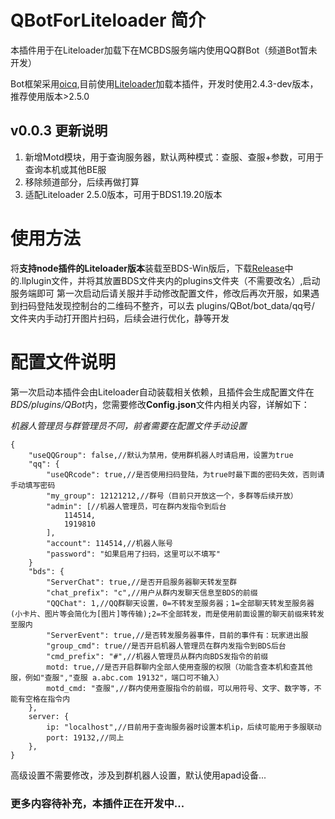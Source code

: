 # QBotForLiteloader 简介

本插件用于在Liteloader加载下在MCBDS服务端内使用QQ群Bot（频道Bot暂未开发）

Bot框架采用[oicq](https://github.com/takayama-lily/oicq),目前使用[Liteloader](https://github.com/LiteLDev/LiteLoaderBDS)加载本插件，开发时使用2.4.3-dev版本，推荐使用版本>2.5.0

## v0.0.3 更新说明
1. 新增Motd模块，用于查询服务器，默认两种模式：查服、查服+参数，可用于查询本机或其他BE服
2. 移除频道部分，后续再做打算
3. 适配Liteloader 2.5.0版本，可用于BDS1.19.20版本

# 使用方法
将**支持node插件的Liteloader版本**装载至BDS-Win版后，下载[Release](https://github.com/yanhy2000/QBotForLiteloader/releases)中的.llplugin文件，并将其放置BDS文件夹内的plugins文件夹（不需要改名）,启动服务端即可
第一次启动后请关服并手动修改配置文件，修改后再次开服，如果遇到扫码登陆发现控制台的二维码不整齐，可以去 plugins/QBot/bot_data/qq号/ 文件夹内手动打开图片扫码，后续会进行优化，静等开发

# 配置文件说明
第一次启动本插件会由Liteloader自动装载相关依赖，且插件会生成配置文件在*BDS/plugins/QBot*内，您需要修改**Config.json**文件内相关内容，详解如下：

*机器人管理员与群管理员不同，前者需要在配置文件手动设置*
```
{
	"useQQGroup": false,//默认为禁用，使用群机器人时请启用，设置为true
	"qq": {
		"useQRcode": true,//是否使用扫码登陆，为true时最下面的密码失效，否则请手动填写密码
		"my_group": 12121212,//群号（目前只开放这一个，多群等后续开放）
		"admin": [//机器人管理员，可在群内发指令到后台
			114514,
			1919810
		],
		"account": 114514,//机器人账号
		"password": "如果启用了扫码，这里可以不填写"
	}
	"bds": {
		"ServerChat": true,//是否开启服务器聊天转发至群
		"chat_prefix": "c",//用户从群内发聊天信息至BDS的前缀
		"QQChat": 1,//QQ群聊天设置，0=不转发至服务器；1=全部聊天转发至服务器(小卡片、图片等会简化为[图片]等传输);2=不全部转发，而是使用前面设置的聊天前缀来转发至服内
		"ServerEvent": true,//是否转发服务器事件，目前的事件有：玩家进出服
		"group_cmd": true//是否开启机器人管理员在群内发指令到BDS后台
		"cmd_prefix": "#",//机器人管理员从群内向BDS发指令的前缀
		motd: true,//是否开启群聊内全部人使用查服的权限（功能含查本机和查其他服，例如"查服","查服 a.abc.com 19132"，端口可不输入）
		motd_cmd: "查服",//群内使用查服指令的前缀，可以用符号、文字、数字等，不能有空格在指令内
	},
	server: {
		ip: "localhost",//目前用于查询服务器时设置本机ip，后续可能用于多服联动
		port: 19132,//同上
	},
}
```

高级设置不需要修改，涉及到群机器人设置，默认使用apad设备...

### 更多内容待补充，本插件正在开发中...
